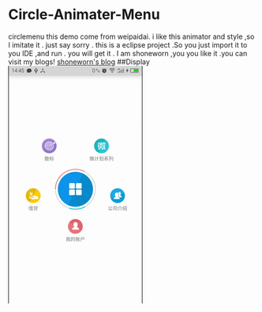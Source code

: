 # Circle-Animater-Menu
circlemenu
this demo come from weipaidai. i like this animator and style ,so I imitate it . just say sorry . 
this is a eclipse project .So you just import it to  you IDE ,and run . you will get it .
I am shoneworn ,you you like it .you can visit my blogs!
[shoneworn's blog](http://www.cnblogs.com/shoneworn)
##Display
![movie](https://github.com/shoneworn/Circle-Animater-Menu/blob/master/ezgif-15522610.gif)
